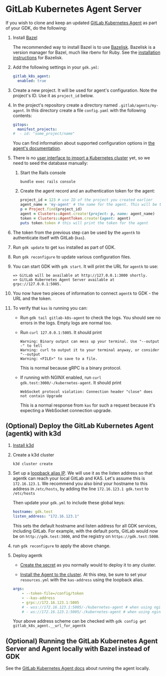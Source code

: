# GitLab Kubernetes Agent Server

If you wish to clone and keep an updated [GitLab Kubernetes Agent](https://gitlab.com/gitlab-org/cluster-integration/gitlab-agent) as part of your GDK, do the following:

1. Install [Bazel](https://www.bazel.build/)

    The recommended way to install Bazel is to use [Bazelisk](https://github.com/bazelbuild/bazelisk). Bazelisk is a version manager for Bazel, much like rbenv for Ruby. See the [installation instructions](https://docs.bazel.build/versions/master/install-bazelisk.html) for Bazelisk.

1. Add the following settings in your `gdk.yml`:

    ```yaml
    gitlab_k8s_agent:
      enabled: true
    ```

1. Create a new project. It will be used for agent's configuration. Note the project's ID. Use it as `project_id` below.

1. In the project's repository create a directory named `.gitlab/agents/my-agent`. In this directory create a file `config.yaml` with the following contents:

    ```yaml
    gitops:
      manifest_projects:
    #  - id: "some_project/name"
    ```

   You can find information about supported configuration options in [the agent's documentation](https://gitlab.com/gitlab-org/cluster-integration/gitlab-agent/-/blob/master/doc/configuration_repository.md).

1. There is no [user interface to import a Kubernetes cluster](https://gitlab.com/gitlab-org/gitlab/-/issues/220908) yet, so we need to seed the database manually:

    1. Start the Rails console

        ```shell
        bundle exec rails console
        ```

    1. Create the agent record and an authentication token for the agent:

        ```ruby
        project_id = 123 # use ID of the project you created earlier
        agent_name = 'my-agent' # the name for the agent. This will be the directory name for the agent's configuration
        p = Project.find(project_id)
        agent = Clusters::Agent.create!(project: p, name: agent_name)
        token = Clusters::AgentToken.create!(agent: agent)
        puts token.token # this will print the token for the agent
        ```

1. The token from the previous step can be used by the `agentk` to authenticate itself with GitLab (`kas`).

1. Run `gdk update` to get `kas` installed as part of GDK.

1. Run `gdk reconfigure` to update various configuration files.

1. You can start GDK with `gdk start`. It will print the URL for `agentk` to use:

    ```plaintext
    => GitLab will be available at http://127.0.0.1:3000 shortly.
    => GitLab Kubernetes Agent Server available at grpc://127.0.0.1:5005.
    ```

1. You now have two pieces of information to connect `agentk` to GDK - the URL and the token.

1. To verify that `kas` is running you can:
    - Run `gdk tail gitlab-k8s-agent` to check the logs. You should see no errors in the logs. Empty logs are normal too.
    - Run `curl 127.0.0.1:5005`. It should print

        ```plaintext
        Warning: Binary output can mess up your terminal. Use "--output -" to tell
        Warning: curl to output it to your terminal anyway, or consider "--output
        Warning: <FILE>" to save to a file.
        ```

        This is normal because gRPC is a binary protocol.

    - If running with NGINX enabled, run `curl gdk.test:3000/-/kubernetes-agent`. It should print

        ```plaintext
        WebSocket protocol violation: Connection header "close" does not contain Upgrade
        ```

        This is a normal response from `kas` for such a request because it's expecting a WebSocket connection upgrade.

## (Optional) Deploy the GitLab Kubernetes Agent (agentk) with k3d

1. [Install k3d](https://github.com/rancher/k3d#get)

1. Create a k3d cluster

   ```shell
   k3d cluster create
   ```

1. Set up a [loopback alias IP](runner.md#using-an-internal-dummy-interface). We will use it as the listen address so that agentk can reach your local GitLab and KAS. Let's assume this is `172.16.123.1`. We recommend you also bind your hostname to this address in `/etc/hosts`, by adding the line `172.16.123.1 gdk.test` to `/etc/hosts`

   Then update your `gdk.yml` to include these global keys:

   ```yaml
   hostname: gdk.test
   listen_address: "172.16.123.1"
   ```

   This sets the default hostname and listen address for all GDK services, including GitLab. For example, with the default ports, GitLab would now be on `http://gdk.test:3000`, and the registry on `https://gdk.test:5000`.

1. run `gdk reconfigure` to apply the above change.

1. Deploy agentk

   - [Create the secret](https://docs.gitlab.com/ee/user/clusters/agent/#create-the-kubernetes-secret) as you normally would to deploy it to any cluster.

   - [Install the Agent to the cluster](https://docs.gitlab.com/ee/user/clusters/agent/#install-the-agent-into-the-cluster). At this step, be sure to set your `resources.yml` with the `kas-address` using the loopback alias.

   ```yaml
   args:
       - --token-file=/config/token
       - --kas-address
       - grpc://172.16.123.1:5005
       # - wss://172.16.123.1:5005/-/kubernetes-agent # when using nginx WITH https
       # - ws://172.16.123.1:5005/-/kubernetes-agent # when using nginx WITHOUT https
   ```

   Your above address scheme can be checked with `gdk config get gitlab_k8s_agent.__url_for_agentk`

## (Optional) Running the GitLab Kubernetes Agent Server and Agent locally with Bazel instead of GDK

See the [GitLab Kubernetes Agent docs](https://gitlab.com/gitlab-org/cluster-integration/gitlab-agent/-/blob/master/doc/developing.md#running-the-agent-locally) about running the agent locally.
